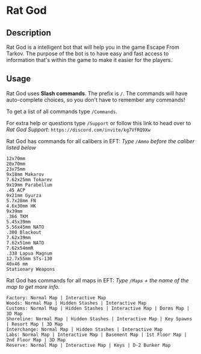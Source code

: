 # Rat God

## Description

Rat God is a intelligent bot that will help you in the game Escape From Tarkov. The purpose of the bot is to have easy and fast access to information that's within the game to make it easier for the players.

## Usage

Rat God uses **Slash commands**.
The prefix is `/`.
The commands will have auto-complete choices, so you don't have to remember any commands!

To get a list of all commands type `/Commands`.

For extra help or questions type `/Support` or follow this link to head over to *Rat God Support*:
`https://discord.com/invite/kg7VfRQ9Xw`

Rat God has commands for all calibers in EFT:
*Type `/Ammo` before the caliber listed below*
```
12x70mm
20x70mm
23x75mm
9x18mm Makarov
7.62x25mm Tokarev
9x19mm Parabellum
.45 ACP
9x21mm Gyurza
5.7x28mm FN
4.6x30mm HK
9x39mm
.366 TKM
5.45x39mm
5.56x45mm NATO
.300 Blackout
7.62x39mm
7.62x51mm NATO
7.62x54mmR
.338 Lapua Magnum
12.7x55mm STs-130
40x46 mm
Stationary Weapons
```


Rat God has commands for all maps in EFT:
*Type  `/Maps` + the name of the map to get more info.*

```
Factory: Normal Map | Interactive Map
Woods: Normal Map | Hidden Stashes | Interactive Map
Customs: Normal Map | Hidden Stashes | Interactive Map | Dorms Map | 3D Map
Shoreline: Normal Map | Hidden Stashes | Interactive Map | Key Spawns | Resort Map | 3D Map
Interchange: Normal Map | Hidden Stashes | Interactive Map
Labs: Normal Map | Interactive Map | Basement Map | 1st Floor Map | 2nd Floor Map | 3D Map
Reserve: Normal Map | Interactive Map | Keys | D-2 Bunker Map
```
